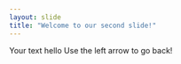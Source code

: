 ```yaml
---
layout: slide
title: "Welcome to our second slide!"
---
```

Your text  hello
Use the left arrow to go back!
